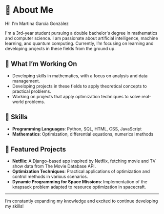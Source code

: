 # 💫 About Me

Hi! I'm Martina García González

I'm a 3rd-year student pursuing a double bachelor's degree in mathematics and computer science. I am passionate about artificial intelligence, machine learning, and quantum computing. Currently, I’m focusing on learning and developing projects in these fields from the ground up.

## 🌟 What I’m Working On
- Developing skills in mathematics, with a focus on analysis and data management.
- Developing projects in these fields to apply theoretical concepts to practical problems.
- Working on projects that apply optimization techniques to solve real-world problems.


## 🔧 Skills
- **Programming Languages**: Python, SQL, HTML, CSS, JavaScript
- **Mathematics**: Optimization, differential equations, numerical methods



## 🚀 Featured Projects
- **Netflix**: A Django-based app inspired by Netflix, fetching movie and TV show data from The Movie Database API.
- **Optimization Techniques**: Practical applications of optimization and control methods in various scenarios.
- **Dynamic Programming for Space Missions**: Implementation of the knapsack problem adapted to resource optimization in spacecraft.

---

I’m constantly expanding my knowledge and excited to continue developing my skills!





<!-- Proudly created with GPRM ( https://gprm.itsvg.in ) -->

